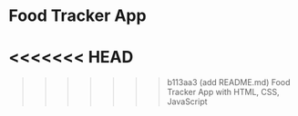 # Food Tracker App
<<<<<<< HEAD
=======

>>>>>>> b113aa3 (add README.md)
Food Tracker App with HTML, CSS, JavaScript
